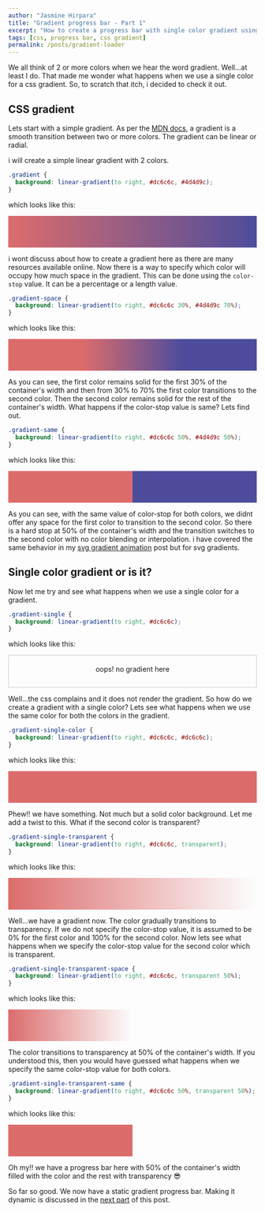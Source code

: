 ```yaml
---
author: "Jasmine Hirpara"
title: "Gradient progress bar - Part 1"
excerpt: "How to create a progress bar with single color gradient using CSS and use it to indicate scroll progress."
tags: [css, progress bar, css gradient]
permalink: /posts/gradient-loader
---
```


We all think of 2 or more colors when we hear the word gradient. Well...at least I do. That made me wonder what happens when we use a single color for a css gradient. So, to scratch that itch, i decided to check it out.

## CSS gradient

Lets start with a simple gradient. As per the [MDN docs](https://developer.mozilla.org/en-US/docs/Web/CSS/gradient), a gradient is a smooth transition between two or more colors. The gradient can be linear or radial.

i will create a simple linear gradient with 2 colors.

```css
.gradient {
  background: linear-gradient(to right, #dc6c6c, #4d4d9c);
}
```

which looks like this:
<style>
.gradient {
  background: linear-gradient(to right, #dc6c6c, #4d4d9c);
  height: 4rem;
}
</style>
<div class="gradient"></div>

i wont discuss about how to create a gradient here as there are many resources available online. Now there is a way to specify which color will occupy how much space in the gradient. This can be done using the `color-stop` value. It can be a percentage or a length value.

```css
.gradient-space {
  background: linear-gradient(to right, #dc6c6c 30%, #4d4d9c 70%);
}
```

which looks like this:
<style>
.gradient-space {
  background: linear-gradient(to right, #dc6c6c 30%, #4d4d9c 70%);
  height: 4rem;
}
</style>
<div class="gradient-space"></div>

As you can see, the first color remains solid for the first 30% of the container's width and then from 30% to 70% the first color transitions to the second color. Then the second color remains solid for the rest of the container's width. What happens if the color-stop value is same? Lets find out.

```css
.gradient-same {
  background: linear-gradient(to right, #dc6c6c 50%, #4d4d9c 50%);
}
```

which looks like this:
<style>
.gradient-same {
  background: linear-gradient(to right, #dc6c6c 50%, #4d4d9c 50%);
  height: 4rem;
}
</style>
<div class="gradient-same"></div>

As you can see, with the same value of color-stop for both colors, we didnt offer any space for the first color to transition to the second color. So there is a hard stop at 50% of the container's width and the transition switches to the second color with no color blending or interpolation. i have covered the same behavior in my [svg gradient animation](posts/svg-gradient-animation) post but for svg gradients.

## Single color gradient or is it?

Now let me try and see what happens when we use a single color for a gradient.

```css
.gradient-single {
  background: linear-gradient(to right, #dc6c6c);
}
```

which looks like this:
<style>
.gradient-single {
  background: linear-gradient(to right, #dc6c6c);
  height: 4rem;
  border: 1px solid #ccc;
  text-align: center;
  line-height: 3.5rem;
}
</style>
<div class="gradient-single">
    oops! no gradient here
</div>

Well...the css complains and it does not render the gradient. So how do we create a gradient with a single color? Lets see what happens when we use the same color for both the colors in the gradient.

```css
.gradient-single-color {
  background: linear-gradient(to right, #dc6c6c, #dc6c6c);
}
```

which looks like this:
<style>
.gradient-single-color {
  background: linear-gradient(to right, #dc6c6c, #dc6c6c);
  height: 4rem;
}
</style>
<div class="gradient-single-color"></div>

Phew!! we have something. Not much but a solid color background. Let me add a twist to this. What if the second color is transparent?

```css
.gradient-single-transparent {
  background: linear-gradient(to right, #dc6c6c, transparent);
}
```

which looks like this:
<style>
.gradient-single-transparent {
  background: linear-gradient(to right, #dc6c6c, transparent);
  height: 4rem;
}
</style>
<div class="gradient-single-transparent"></div>

Well...we have a gradient now. The color gradually transitions to transparency. If we do not specify the color-stop value, it is assumed to be 0% for the first color and 100% for the second color. Now lets see what happens when we specify the color-stop value for the second color which is transparent.

```css
.gradient-single-transparent-space {
  background: linear-gradient(to right, #dc6c6c, transparent 50%);
}
```

which looks like this:
<style>
.gradient-single-transparent-space {
  background: linear-gradient(to right, #dc6c6c, transparent 50%);
  height: 4rem;
}
</style>
<div class="gradient-single-transparent-space"></div>

The color transitions to transparency at 50% of the container's width. If you understood this, then you would have guessed what happens when we specify the same color-stop value for both colors.

```css 
.gradient-single-transparent-same {
  background: linear-gradient(to right, #dc6c6c 50%, transparent 50%);
}
```

which looks like this:
<style>
.gradient-single-transparent-same {
  background: linear-gradient(to right, #dc6c6c 50%, transparent 50%);
  height: 4rem;
}
</style>
<div class="gradient-single-transparent-same"></div>

Oh my!! we have a progress bar here with 50% of the container's width filled with the color and the rest with transparency 😎

So far so good. We now have a static gradient progress bar. Making it dynamic is discussed in the [next part](/posts/gradient-loader-part-2) of this post.